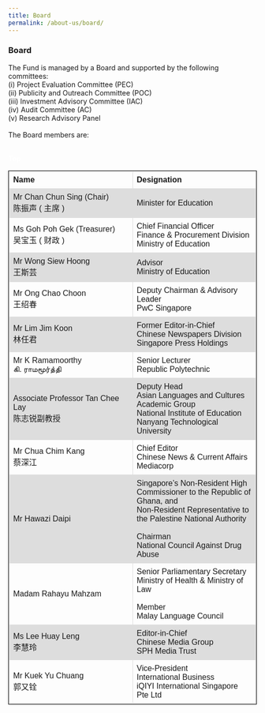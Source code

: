 ```yaml
---
title: Board
permalink: /about-us/board/
---
```

###   Board

<div><p>
The Fund is managed by a Board and supported by the following committees:<br> 
(i) Project Evaluation Committee (PEC)<br>
(ii) Publicity and Outreach Committee (POC)<br>
(iii) Investment Advisory Committee (IAC) <br>
(iv) Audit Committee (AC)<br>
(v) Research Advisory Panel<br>
  <br>
The Board members are:</p></div>


<style>
table, th, td {
  font-family: arial, sans-serif;
  border: 1px solid black;
  border-collapse: collapse;
}
td, th {
  border: 1px solid #dddddd;
  text-align: left;
  padding: 8px;
  width:50%
  
}
tr:nth-child(even) {
  background-color: #dddddd;
</style>
<table style="width:100%; 
border: 1px solid black;
  border-collapse: collapse;">
  <tbody><tr>
    <th>Name</th>
    <th>Designation</th> 
  </tr>
  <tr>
    <td>Mr Chan Chun Sing (Chair)<br>
陈振声 ( 主席 )</td>
    <td>Minister for Education</td>
  
  </tr>
  <tr>
    <td>Ms Goh Poh Gek (Treasurer)<br>
吴宝玉 ( 财政 )</td>
    <td>Chief Financial Officer<br>
Finance &amp; Procurement Division<br>
Ministry of Education</td>
    
  </tr><tr>
    <td>Mr Wong Siew Hoong<br>
王斯芸</td>
    <td>Advisor<br>
Ministry of Education</td>
  
  </tr><tr>
  <td>Mr Ong Chao Choon<br>
王绍春</td>  
     <td>Deputy Chairman &amp; Advisory Leader<br>
       PwC Singapore</td>
  </tr><tr>
  <td>Mr Lim Jim Koon<br>
林任君</td>
    <td>Former Editor-in-Chief<br>
Chinese Newspapers Division<br>
Singapore Press Holdings</td>

  </tr><tr>
    <td>Mr K Ramamoorthy<br>
கி. ராமமூர்த்தி</td>
    <td>Senior Lecturer<br>
Republic Polytechnic</td>
    
  </tr><tr>
    <td>Associate Professor Tan Chee Lay<br>
陈志锐副教授</td>
    <td>Deputy Head<br>
Asian Languages and Cultures Academic Group<br> 
National Institute of Education<br>
Nanyang Technological University</td>
   
 <tr>
    <td>Mr Chua Chim Kang<br>
蔡深江</td>
    <td>Chief Editor <br>
Chinese News &amp; Current Affairs<br>
Mediacorp</td>
	 
</tr>
  <tr>
    <td>Mr Hawazi Daipi</td>
    <td>Singapore’s Non-Resident High Commissioner to the Republic of Ghana, and <br>
      Non-Resident Representative to the Palestine National Authority<br>   <br>
      Chairman<br>
National Council Against Drug Abuse
</td>
		
  </tr><tr>
    <td>Madam Rahayu Mahzam</td>
    <td>Senior Parliamentary Secretary<br>
Ministry of Health & Ministry of Law<br><br>
  Member<br>
Malay Language Council
</td>

  </tr><tr>
    <td>Ms Lee Huay Leng<br>
李慧玲</td>
    <td>Editor-in-Chief<br>
Chinese Media Group<br>
SPH Media Trust</td>
		</tr><tr>
    <td>Mr Kuek Yu Chuang<br>
郭又铨</td>
    <td>Vice-President<br>
International Business<br>
iQIYI International Singapore Pte Ltd</td>
<br>
<div class="btntop"><a style="text-decoration:none;" href="#top"><span style="color:white"><b>Top</b></span></a></div>